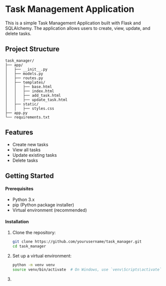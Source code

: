 # Task Management Application

This is a simple Task Management Application built with Flask and SQLAlchemy. The application allows users to create, view, update, and delete tasks.

## Project Structure

```plaintext
task_manager/
├── app/
│   ├── __init__.py
│   ├── models.py
│   ├── routes.py
│   ├── templates/
│   │   ├── base.html
│   │   ├── index.html
│   │   ├── add_task.html
│   │   ├── update_task.html
│   ├── static/
│   │   ├── styles.css
├── app.py
└── requirements.txt
```

## Features
* Create new tasks
* View all tasks
* Update existing tasks
* Delete tasks

## Getting Started
#### Prerequisites
* Python 3.x
* pip (Python package installer)
* Virtual environment (recommended)
#### Installation
1. Clone the repository:
    ```bash 
    git clone https://github.com/yourusername/task_manager.git
    cd task_manager
2. Set up a virtual environment:
    ```bash
    python -m venv venv
    source venv/bin/activate  # On Windows, use `venv\Scripts\activate`
3. 

